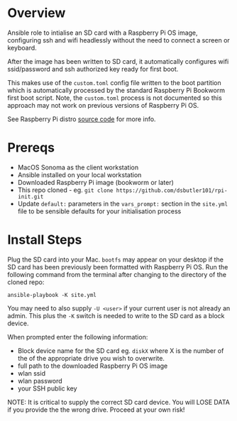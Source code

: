 # Overview

Ansible role to intialise an SD card with a Raspberry Pi OS image, configuring ssh and wifi headlessly without the need to connect a screen or keyboard.

After the image has been written to SD card, it automatically configures wifi ssid/password and ssh authorized key ready for first boot.

This makes use of the `custom.toml` config file written to the boot partition which is automatically processed by the standard Raspberry Pi Bookworm first boot script. Note, the `custom.toml` process is not documented so this approach may not work on previous versions of Raspberry Pi OS.

See Raspberry Pi distro [source code](https://github.com/RPi-Distro/raspberrypi-sys-mods/blob/bookworm/usr/lib/raspberrypi-sys-mods/firstboot) for more info.

# Prereqs

- MacOS Sonoma as the client workstation
- Ansible installed on your local workstation
- Downloaded Raspberry Pi image (bookworm or later)
- This repo cloned - eg. `git clone https://github.com/dsbutler101/rpi-init.git`
- Update `default:` parameters in the `vars_prompt:` section in the `site.yml` file to be sensible defaults for your initialisation process

# Install Steps

Plug the SD card into your Mac. `bootfs` may appear on your desktop if the SD card has been previously been formatted with Raspberry Pi OS. Run the following command from the terminal after changing to the directory of the cloned repo:

`ansible-playbook -K site.yml`

You may need to also supply `-U <user>` if your current user is not already an admin. This plus the `-K` switch is needed to write to the SD card as a block device.

When prompted enter the following information:

- Block device name for the SD card eg. `diskX` where X is the number of the of the appropriate drive you wish to overwrite.
- full path to the downloaded Raspberry Pi OS image
- wlan ssid
- wlan password
- your SSH public key

NOTE: It is critical to supply the correct SD card device. You will LOSE DATA if you provide the the wrong drive. Proceed at your own risk!

